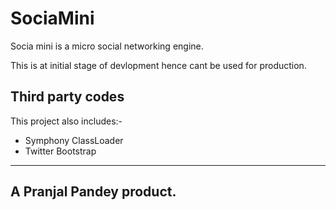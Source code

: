 SociaMini
=========

Socia mini is a micro social networking engine.

This is at initial stage of devlopment hence cant be used for production.


Third party codes 
-----------------
This project also includes:-

* Symphony ClassLoader
* Twitter Bootstrap


--------------------------------------------------------------------------
A Pranjal Pandey product.
--------------------------------------------------------------------------
